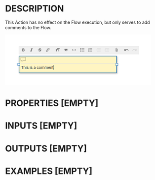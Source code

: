 # DESCRIPTION

This Action has no effect on the Flow execution, but only serves to add comments to the Flow.

![Alt text](../images/comment.png)

# PROPERTIES [EMPTY]

# INPUTS [EMPTY]

# OUTPUTS [EMPTY]

# EXAMPLES [EMPTY]
